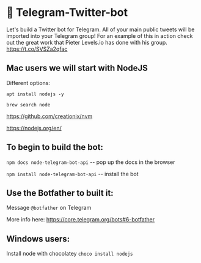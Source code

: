 # 🤖 Telegram-Twitter-bot

Let's build a Twitter bot for Telegram.  All of your main public tweets will be imported into your Telegram group! For an example of this in action check out the great work that Pieter Levels.io has done with his group. https://t.co/SVSZa2qfac


## Mac users we will start with NodeJS

Different options:

`apt install nodejs -y`

`brew search node`

https://github.com/creationix/nvm

https://nodejs.org/en/


## To begin to build the bot:

`npm docs node-telegram-bot-api` -- pop up the docs in the browser

`npm install node-telegram-bot-api` -- install the bot




## Use the Botfather to built it:

Message `@botfather` on Telegram

More info here: https://core.telegram.org/bots#6-botfather



## Windows users:
Install node with chocolatey `choco install nodejs`

